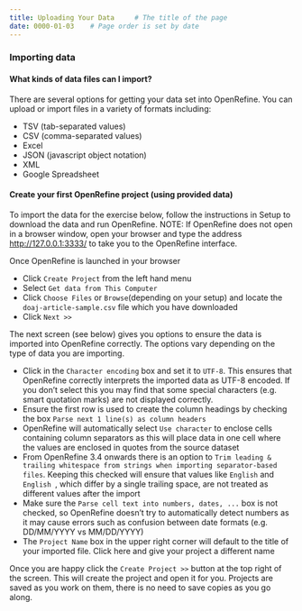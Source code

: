 ```yaml
---
title: Uploading Your Data     # The title of the page
date: 0000-01-03    # Page order is set by date
---
```


### Importing data
#### What kinds of data files can I import?
There are several options for getting your data set into OpenRefine. You can upload or import files in a variety of formats including:
* TSV (tab-separated values)
* CSV (comma-separated values)
* Excel
* JSON (javascript object notation)
* XML
* Google Spreadsheet

#### Create your first OpenRefine project (using provided data)
To import the data for the exercise below, follow the instructions in Setup to download the data and run OpenRefine.
NOTE: If OpenRefine does not open in a browser window, open your browser and type the address http://127.0.0.1:3333/ to take you to the OpenRefine interface.

Once OpenRefine is launched in your browser
* Click `Create Project` from the left hand menu
* Select `Get data from This Computer`
* Click `Choose Files` or `Browse`(depending on your setup) and locate the `doaj-article-sample.csv` file which you have downloaded
* Click `Next >>`

The next screen (see below) gives you options to ensure the data is imported into OpenRefine correctly. The options vary depending on the type of data you are importing.

* Click in the `Character encoding` box and set it to `UTF-8`. This ensures that OpenRefine correctly interprets the imported data as UTF-8 encoded. If you don’t select this you may find that some special characters (e.g. smart quotation marks) are not displayed correctly.
* Ensure the first row is used to create the column headings by checking the box `Parse next 1 line(s) as column headers`
* OpenRefine will automatically select `Use character` to enclose cells containing column separators as this will place data in one cell where the values are enclosed in quotes from the source dataset
* From OpenRefine 3.4 onwards there is an option to `Trim leading & trailing whitespace from strings when importing separator-based files`. Keeping this checked will ensure that values like `English` and `English `, which differ by a single trailing space, are not treated as different values after the import
* Make sure the `Parse cell text into numbers, dates, ...` box is not checked, so OpenRefine doesn’t try to automatically detect numbers as it may cause errors such as confusion between date formats (e.g. DD/MM/YYYY vs MM/DD/YYYY)
* The `Project Name` box in the upper right corner will default to the title of your imported file. Click here and give your project a different name

Once you are happy click the `Create Project >>` button at the top right of the screen. This will create the project and open it for you. Projects are saved as you work on them, there is no need to save copies as you go along.
